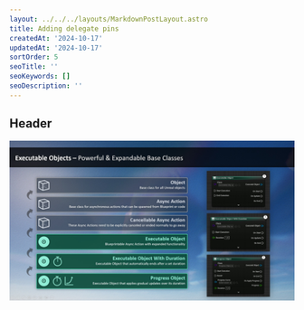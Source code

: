```yaml
---
layout: ../../../layouts/MarkdownPostLayout.astro
title: Adding delegate pins
createdAt: '2024-10-17'
updatedAt: '2024-10-17'
sortOrder: 5
seoTitle: ''
seoKeywords: []
seoDescription: ''
---
```


## Header

![](../../../assets/executable-objects/BaseClassesAdvanced-large.jpg)
